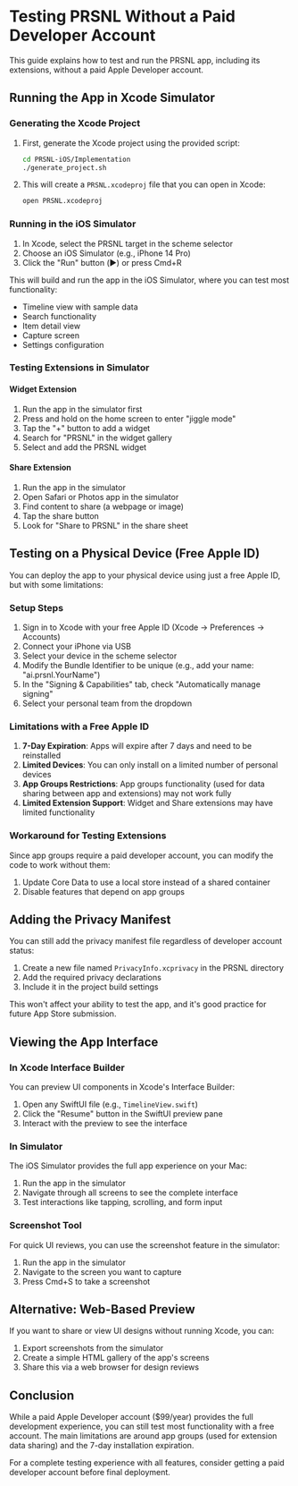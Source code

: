 # Testing PRSNL Without a Paid Developer Account

This guide explains how to test and run the PRSNL app, including its extensions, without a paid Apple Developer account.

## Running the App in Xcode Simulator

### Generating the Xcode Project

1. First, generate the Xcode project using the provided script:
   ```bash
   cd PRSNL-iOS/Implementation
   ./generate_project.sh
   ```

2. This will create a `PRSNL.xcodeproj` file that you can open in Xcode:
   ```bash
   open PRSNL.xcodeproj
   ```

### Running in the iOS Simulator

1. In Xcode, select the PRSNL target in the scheme selector
2. Choose an iOS Simulator (e.g., iPhone 14 Pro)
3. Click the "Run" button (▶️) or press Cmd+R

This will build and run the app in the iOS Simulator, where you can test most functionality:

- Timeline view with sample data
- Search functionality
- Item detail view
- Capture screen
- Settings configuration

### Testing Extensions in Simulator

#### Widget Extension

1. Run the app in the simulator first
2. Press and hold on the home screen to enter "jiggle mode"
3. Tap the "+" button to add a widget
4. Search for "PRSNL" in the widget gallery
5. Select and add the PRSNL widget

#### Share Extension

1. Run the app in the simulator
2. Open Safari or Photos app in the simulator
3. Find content to share (a webpage or image)
4. Tap the share button
5. Look for "Share to PRSNL" in the share sheet

## Testing on a Physical Device (Free Apple ID)

You can deploy the app to your physical device using just a free Apple ID, but with some limitations:

### Setup Steps

1. Sign in to Xcode with your free Apple ID (Xcode → Preferences → Accounts)
2. Connect your iPhone via USB
3. Select your device in the scheme selector
4. Modify the Bundle Identifier to be unique (e.g., add your name: "ai.prsnl.YourName")
5. In the "Signing & Capabilities" tab, check "Automatically manage signing"
6. Select your personal team from the dropdown

### Limitations with a Free Apple ID

1. **7-Day Expiration**: Apps will expire after 7 days and need to be reinstalled
2. **Limited Devices**: You can only install on a limited number of personal devices
3. **App Groups Restrictions**: App groups functionality (used for data sharing between app and extensions) may not work fully
4. **Limited Extension Support**: Widget and Share extensions may have limited functionality

### Workaround for Testing Extensions

Since app groups require a paid developer account, you can modify the code to work without them:

1. Update Core Data to use a local store instead of a shared container
2. Disable features that depend on app groups

## Adding the Privacy Manifest

You can still add the privacy manifest file regardless of developer account status:

1. Create a new file named `PrivacyInfo.xcprivacy` in the PRSNL directory
2. Add the required privacy declarations
3. Include it in the project build settings

This won't affect your ability to test the app, and it's good practice for future App Store submission.

## Viewing the App Interface

### In Xcode Interface Builder

You can preview UI components in Xcode's Interface Builder:

1. Open any SwiftUI file (e.g., `TimelineView.swift`)
2. Click the "Resume" button in the SwiftUI preview pane
3. Interact with the preview to see the interface

### In Simulator

The iOS Simulator provides the full app experience on your Mac:

1. Run the app in the simulator
2. Navigate through all screens to see the complete interface
3. Test interactions like tapping, scrolling, and form input

### Screenshot Tool

For quick UI reviews, you can use the screenshot feature in the simulator:
1. Run the app in the simulator
2. Navigate to the screen you want to capture
3. Press Cmd+S to take a screenshot

## Alternative: Web-Based Preview

If you want to share or view UI designs without running Xcode, you can:

1. Export screenshots from the simulator
2. Create a simple HTML gallery of the app's screens
3. Share this via a web browser for design reviews

## Conclusion

While a paid Apple Developer account ($99/year) provides the full development experience, you can still test most functionality with a free account. The main limitations are around app groups (used for extension data sharing) and the 7-day installation expiration.

For a complete testing experience with all features, consider getting a paid developer account before final deployment.